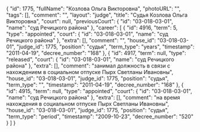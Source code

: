 {
    "id": 1775,
    "fullName": "Козлова Ольга Викторовна",
    "photoURL": "",
    "tags": [],
    "comment": "",
    "layout": "judge",
    "title": "Судья Козлова Ольга Викторовна",
    "court": null,
    "previousCourt": {
        "id": "03-018-03-01",
        "name": "суд Речицкого района"
    },
    "career": [
        {
            "id": 4916,
            "term": 5,
            "type": "appointed",
            "court": {
                "id": "03-018-03-01",
                "name": "суд Речицкого района"
            },
            "extra": [],
            "comment": "",
            "house_id": "03-018-03-01",
            "judge_id": 1775,
            "position": "судья",
            "term_type": "years",
            "timestamp": "2011-04-19",
            "decree_number": "168"
        },
        {
            "id": 4917,
            "term": null,
            "type": "released",
            "court": {
                "id": "03-018-03-01",
                "name": "суд Речицкого района"
            },
            "extra": [],
            "comment": "занимал должность в связи с нахождением в социальном отпуске Пырх Светланы Ивановны",
            "house_id": "03-018-03-01",
            "judge_id": 1775,
            "position": "судья",
            "term_type": "",
            "timestamp": "2011-04-19",
            "decree_number": "168"
        },
        {
            "id": 4915,
            "term": null,
            "type": "appointed",
            "court": {
                "id": "03-018-03-01",
                "name": "суд Речицкого района"
            },
            "extra": [],
            "comment": "на время нахождения в социальном отпуске Пырх Светланы Ивановны",
            "house_id": "03-018-03-01",
            "judge_id": 1775,
            "position": "судья",
            "term_type": "period",
            "timestamp": "2009-10-23",
            "decree_number": "520"
        }
    ]
}